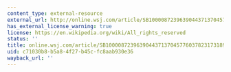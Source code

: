 ```yaml
---
content_type: external-resource
external_url: http://online.wsj.com/article/SB10000872396390443713704577603782317318996.html
has_external_license_warning: true
license: https://en.wikipedia.org/wiki/All_rights_reserved
status: ''
title: online.wsj.com/article/SB10000872396390443713704577603782317318996.html
uid: c71030b8-b5a8-4f27-b45c-fc8aab930e36
wayback_url: ''
---
```

